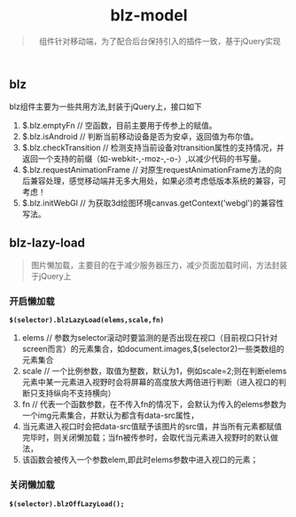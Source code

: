 <header>
<h1>blz-model</h1>
<p><blockquote>组件针对移动端，为了配合后台保持引入的插件一致，基于jQuery实现</blockquote></p>
</header>
<section>
<h2>blz</h2>
<p>blz组件主要为一些共用方法,封装于jQuery上，接口如下</p>
<ol>
<li>$.blz.emptyFn   // 空函数，目前主要用于传参上的赋值。</li>
<li>$.blz.isAndroid   // 判断当前移动设备是否为安卓，返回值为布尔值。</li>
<li>$.blz.checkTransition   // 检测支持当前设备对transition属性的支持情况，并返回一个支持的前缀（如-webkit-,-moz-,-o-）,以减少代码的书写量。</li>
<li>$.blz.requestAnimationFrame   // 对原生requestAnimationFrame方法的向后兼容处理，感觉移动端并无多大用处，如果必须考虑低版本系统的兼容，可考虑！</li>
<li>$.blz.initWebGl   // 为获取3d绘图环境canvas.getContext('webgl')的兼容性写法。</li>
</ol>
</section>
<section>
<h2>blz-lazy-load</h2>
<p><blockquote>图片懒加载，主要目的在于减少服务器压力，减少页面加载时间，方法封装于jQuery上</blockquote></p>
<section>
<h3>开启懒加载</h3>
<pre><strong><code>$(selector).blzLazyLoad(elems,scale,fn)</code></strong></pre>
<ol>
<li>elems   // 参数为selector滚动时要监测的是否出现在视口（目前视口只针对screen而言）的元素集合，如document.images,$(selector2)一些类数组的元素集合</li>
<li>scale   // 一个比例参数，取值为整数，默认为1，例如scale=2;则在判断elems元素中某一元素进入视野时会将屏幕的高度放大两倍进行判断（进入视口的判断只支持纵向不支持横向）</li>
<li>fn   // 代表一个函数参数，在不传入fn的情况下，会默认为传入的elems参数为一个img元素集合，并默认为都含有data-src属性，</li>
<li>当元素进入视口时会把data-src值赋予该图片的src值，并当所有元素都赋值完毕时，则关闭懒加载；当fn被传参时，会取代当元素进入视野时的默认做法，</li>
<li>该函数会被传入一个参数elem,即此时elems参数中进入视口的元素；</li>
</ol>
</section>
<section>
<h3>关闭懒加载</h3>
<pre><strong><code>$(selector).blzOffLazyLoad();</code></strong></pre>
</section>
</section>
